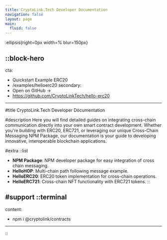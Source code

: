 ```yaml
---
title: CryptoLink.Tech Developer Documentation
navigation: false
layout: page
main:
  fluid: false
---
```


:ellipsis{right=0px width=% blur=150px}

::block-hero
---
cta:
  - Quickstart Example ERC20
  - /examples/helloerc20
secondary:
  - Open on GitHub →
  - https://github.com/CryptoLinkTech/hello-erc20
---

#title
CryptoLink.Tech Developer Documentation

#description
Here you will find detailed guides on integrating cross-chain communication directly into your own smart contract development. Whether you're building with ERC20, ERC721, or leveraging our unique Cross-Chain Messaging NPM Package, our documentation is your guide to developing innovative, interoperable blockchain applications.

#extra
  ::list
  - **NPM Package**: NPM developer package for easy integration of cross chain messaging.
  - **HelloHOP**: Multi-chain path following message example.
  - **HelloERC20**: ERC20 token implementation for cross-chain operations.
  - **HelloERC721**: Cross-chain NFT functionality with ERC721 tokens.
  ::

#support
  ::terminal
  ---
  content:
  - npm i @cryptolink/contracts
  ---
  ::

